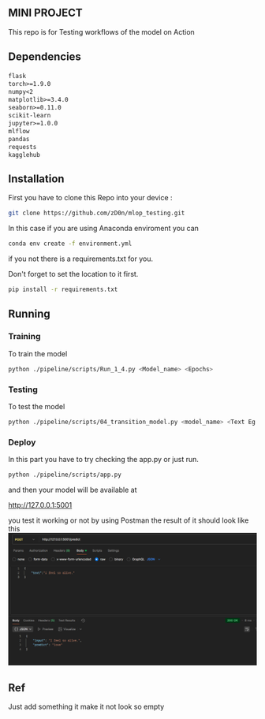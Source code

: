 ## MINI PROJECT

This repo is for Testing workflows of the model on Action


## Dependencies
```
flask
torch>=1.9.0
numpy<2
matplotlib>=3.4.0
seaborn>=0.11.0
scikit-learn
jupyter>=1.0.0
mlflow
pandas
requests
kagglehub
```

## Installation

First you have to clone this Repo into your device :

```bash
git clone https://github.com/zD0n/mlop_testing.git
```

In this case if you are using Anaconda enviroment you can

```bash
conda env create -f environment.yml
```

if you not there is a requirements.txt for you.

Don't forget to set the location to it first.
```bash
pip install -r requirements.txt
```

## Running

### Training

To train the model
```bash
python ./pipeline/scripts/Run_1_4.py <Model_name> <Epochs>
```

### Testing
To test the model

```bash
python ./pipeline/scripts/04_transition_model.py <model_name> <Text Eg. 'I Feel so alive.'>
```

### Deploy

In this part you have to try checking the app.py
or just run.
```bash
python ./pipeline/scripts/app.py
```

and then your model will be available at

http://127.0.0.1:5001

you test it working or not by using Postman
the result of it should look like this
![PostmanResult](image/PostmanResult.png)

## Ref

Just add something it make it not look so empty